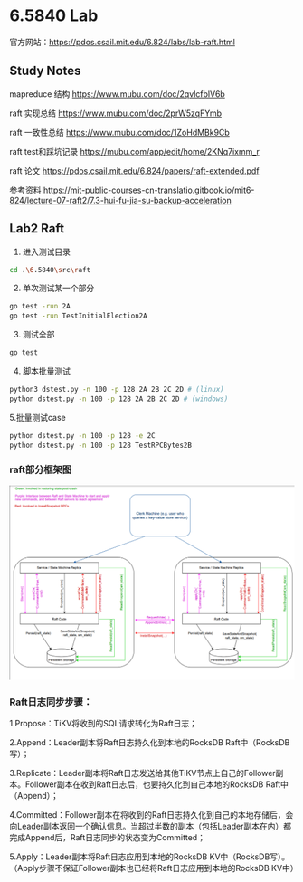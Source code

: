 # 6.5840 Lab
官方网站：https://pdos.csail.mit.edu/6.824/labs/lab-raft.html
## Study Notes

mapreduce 结构 https://www.mubu.com/doc/2qvlcfblV6b

raft 实现总结 https://www.mubu.com/doc/2prW5zqFYmb

raft 一致性总结 https://www.mubu.com/doc/1ZoHdMBk9Cb

raft test和踩坑记录 https://mubu.com/app/edit/home/2KNq7ixmm_r

raft 论文 https://pdos.csail.mit.edu/6.824/papers/raft-extended.pdf

参考资料 https://mit-public-courses-cn-translatio.gitbook.io/mit6-824/lecture-07-raft2/7.3-hui-fu-jia-su-backup-acceleration

## Lab2 Raft
1. 进入测试目录
```bash
cd .\6.5840\src\raft
```
2. 单次测试某一个部分
```bash
go test -run 2A
go test -run TestInitialElection2A
```
3. 测试全部
```bash
go test
```

4. 脚本批量测试
```bash
python3 dstest.py -n 100 -p 128 2A 2B 2C 2D # (linux)
python dstest.py -n 100 -p 128 2A 2B 2C 2D # (windows)
```

5.批量测试case
```bash
python dstest.py -n 100 -p 128 -e 2C
python dstest.py -n 100 -p 128 TestRPCBytes2B 
```





### raft部分框架图
![img.png](img.png)


### Raft日志同步步骤：

1.Propose：TiKV将收到的SQL请求转化为Raft日志；

2.Append：Leader副本将Raft日志持久化到本地的RocksDB Raft中（RocksDB写）；

3.Replicate：Leader副本将Raft日志发送给其他TiKV节点上自己的Follower副本。Follower副本在收到Raft日志后，也要持久化到自己本地的RocksDB Raft中（Append）；

4.Committed：Follower副本在将收到的Raft日志持久化到自己的本地存储后，会向Leader副本返回一个确认信息。当超过半数的副本（包括Leader副本在内）都完成Append后，Raft日志同步的状态变为Committed；

5.Apply：Leader副本将Raft日志应用到本地的RocksDB KV中（RocksDB写）。（Apply步骤不保证Follower副本也已经将Raft日志应用到本地的RocksDB KV中）

